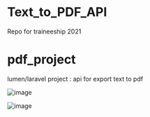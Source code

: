 # Text_to_PDF_API
Repo for traineeship 2021

# pdf_project
lumen/laravel project : api for export text to pdf

![image](https://user-images.githubusercontent.com/62965636/120874674-0d1b4280-c5a8-11eb-8b03-4b0c11340728.png)

![image](https://user-images.githubusercontent.com/62965636/120874727-3fc53b00-c5a8-11eb-9436-c744737a7bdb.png)
